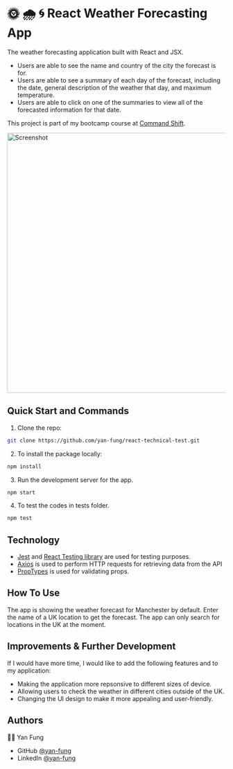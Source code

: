 # 🌞 🌧️ 🌀 React Weather Forecasting App

The weather forecasting application built with React and JSX.
- Users are able to see the name and country of the city the forecast is for.
- Users are able to see a summary of each day of the forecast, including the date, general description of the weather that day, and maximum temperature.
- Users are able to click on one of the summaries to view all of the forecasted information for that date.

This project is part of my bootcamp course at [Command Shift](https://www.commandshift.co/).

<img width="600" alt="Screenshot" src="https://user-images.githubusercontent.com/106375522/215323833-fa8f31d0-c145-43c4-9adb-5fedf914ff51.png">

## Quick Start and Commands

1. Clone the repo:

```bash
git clone https://github.com/yan-fung/react-technical-test.git
```

2. To install the package locally:

```bash
npm install
```

3. Run the development server for the app.

```bash
npm start
```

4. To test the codes in tests folder. 

```bash
npm test
```

## Technology
- [Jest](https://jestjs.io/docs/getting-started) and [React Testing library](https://testing-library.com/docs/react-testing-library/intro/) are used for testing purposes.
- [Axios](https://www.npmjs.com/package/axios) is used to perform HTTP requests for retrieving data from the API
- [PropTypes](https://www.npmjs.com/package/prop-types) is used for validating props.

## How To Use
The app is showing the weather forecast for Manchester by default. Enter the name of a UK location to get the forecast. The app can only search for locations in the UK at the moment. 

## Improvements & Further Development
If I would have more time, I would like to add the following features and to my application:
- Making the application more repsonsive to different sizes of device.
- Allowing users to check the weather in different cities outside of the UK.
- Changing the UI design to make it more appealing and user-friendly. 

## Authors
🧑‍🚀 Yan Fung
- GitHub [@yan-fung](https://github.com/yan-fung)
- LinkedIn [@yan-fung](https://www.linkedin.com/in/yan-fung-4082401a4/)